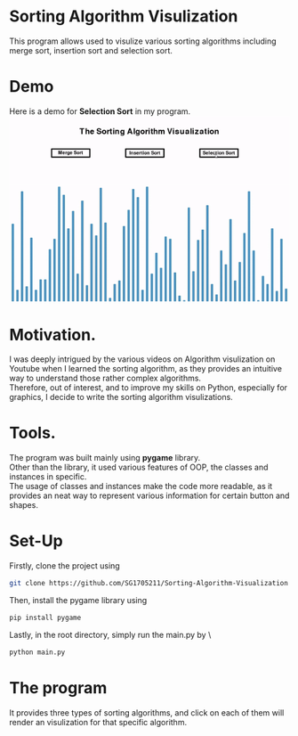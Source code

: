 # Sorting Algorithm Visulization
This program allows used to visulize various sorting algorithms including merge sort, insertion sort and selection sort.
# Demo
Here is a demo for **Selection Sort** in my program.\
![Alt Text](https://github.com/SG1705211/Sorting-Algorithm-Visualization/blob/a018e5d8dc8b5e0c844f00117ee1200d3ce8419f/Selection%20Demo.gif?raw=true)

# Motivation.
I was deeply intrigued by the various videos on Algorithm visulization on Youtube when I learned the sorting algorithm, as they provides an intuitive way to understand those rather complex algorithms. \
Therefore, out of interest, and to improve my skills on Python, especially for graphics, I decide to write the sorting algorithm visulizations.
# Tools.
The program was built mainly using  **pygame** library.\
Other than the library, it used various features of OOP, the classes and instances in specific.\
The usage of classes and instances make the code more readable, as it provides an neat way to represent various information for certain button and shapes.
# Set-Up 
Firstly, clone the project using
```bash
git clone https://github.com/SG1705211/Sorting-Algorithm-Visualization
```
Then, install the pygame library using
```bash
pip install pygame
```
Lastly, in the root directory, simply run the main.py by \
```bash
python main.py
```
# The program
It provides three types of sorting algorithms, and click on each of them will render an visulization for that specific algorithm.


